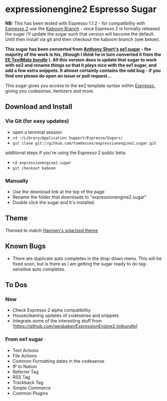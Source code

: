 # expressionengine2 Espresso Sugar

**NB:** This has been tested with Espresso 1.1.2 - for compatibility with [Espresso 2](http://macrabbit.com/espresso/2/) use the [Kaboom Branch](https://github.com/tomdavies/expressionengine2.sugar/tree/kaboom) - once Espresso 2 is formally released the sugar i'll update the sugar such that version will become the default. Until then install via git and then checkout the kaboom branch (see below).

**This sugar has been converted from [Anthony Short's](https://github.com/anthonyshort/) [ee1 sugar](https://github.com/anthonyshort/expressionengine.sugar) - the majority of the work is his, (though I *think* he in turn converted it from the [EE TextMate bundle](http://www.chrisruzin.net/entry/textmate_expressionengine_bundle/) ). All this version does is update that sugar to work with ee2 and rename things so that it plays nice with the ee1 sugar, and add a few extra snippets. It almost certainly contains the odd bug - if you find one please do open an issue or pull request...**

This sugar gives you access to the ee2 template syntax within [Espresso](http://macrabbit.com/espresso/), giving you codesense, itemizers and more. 

## Download and Install

### Via Git (for easy updates)

- open a terminal session
- `cd ~/Library/Application Support/Espresso/Sugars/`
- `git clone git://github.com/tomdavies/expressionengine2.sugar.git`

additional steps if you're using the Espresso 2 public beta:

- `cd expressionengine2.sugar`
- `git checkout kaboom`

### Manually

- Use the download link at the top of the page
- Rename the folder that downloads to "expressionengine2.sugar"
- Double click the sugar and it's installed. 
	
## Theme

Themed to match [Hannien's solarized theme](https://github.com/hanninen/solarized-colors-espresso)
	
## Known Bugs

- There are duplicate auto completes in the drop-down menu. This will be fixed soon, but is there as I am getting the sugar ready to do tag-sensitive auto completes. 

## To Dos

### New

- Check Espresso 2 alpha compatibility 
- Housecleaning updates of codesense and snippets
- Integrate some of the interesting stuff from [https://github.com/wesbaker/ExpressionEngine2.tmbundle]

### From ee1 sugar

- Text Actions
- File Actions
- Common Formatting dates in the codesense
- IP to Nation
- Referrer Tag
- RSS Tag
- Trackback Tag
- Simple Commerce
- Common Plugins